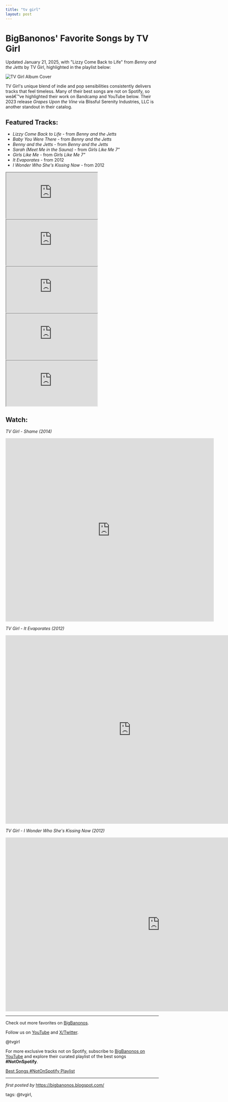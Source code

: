 ```yaml
---
title: "tv girl"
layout: post
---
```

<div class="post-title"> <h1>BigBanonos' Favorite Songs by TV Girl</h1>
</div>
<p>Updated January 21, 2025, with "Lizzy Come Back to Life" from <em>Benny and the Jetts</em> by TV Girl, highlighted in the playlist below:</p> <div class="featured-image"> <img src="https://lastfm.freetls.fastly.net/i/u/500x500/b1a5e6a6e03a4eed8a1c9923157c78c4.jpg" alt="TV Girl Album Cover" />
</div> <p>TV Girl's unique blend of indie and pop sensibilities consistently delivers tracks that feel timeless. Many of their best songs are not on Spotify, so weâ€™ve highlighted their work on Bandcamp and YouTube below. Their 2023 release <em>Grapes Upon the Vine</em> via Blissful Serenity Industries, LLC is another standout in their catalog.</p> <h2>Featured Tracks:</h2>
<ul> <li><em>Lizzy Come Back to Life</em> - from <em>Benny and the Jetts</em></li> <li><em>Baby You Were There</em> - from <em>Benny and the Jetts</em></li> <li><em>Benny and the Jetts</em> - from <em>Benny and the Jetts</em></li> <li><em>Sarah (Meet Me in the Sauna)</em> - from <em>Girls Like Me 7"</em></li> <li><em>Girls Like Me</em> - from <em>Girls Like Me 7"</em></li> <li><em>It Evaporates</em> - from 2012</li> <li><em>I Wonder Who She's Kissing Now</em> - from 2012</li>
</ul> <div class="bandcamp-embed"> <iframe src="https://bandcamp.com/EmbeddedPlayer/album=875692517/size=large/bgcol=ffffff/linkcol=0687f5/tracklist=false/artwork=small/track=3603584821/transparent=true/" seamless><a href="https://tvgirl.bandcamp.com/album/benny-and-the-jetts">Benny and the Jetts by TV Girl</a></iframe> <iframe src="https://bandcamp.com/EmbeddedPlayer/album=875692517/size=large/bgcol=ffffff/linkcol=0687f5/tracklist=false/artwork=small/track=3066113391/transparent=true/" seamless><a href="https://tvgirl.bandcamp.com/album/benny-and-the-jetts">Benny and the Jetts by TV Girl</a></iframe> <iframe src="https://bandcamp.com/EmbeddedPlayer/album=875692517/size=large/bgcol=ffffff/linkcol=0687f5/tracklist=false/artwork=small/track=93221663/transparent=true/" seamless><a href="https://tvgirl.bandcamp.com/album/benny-and-the-jetts">Benny and the Jetts by TV Girl</a></iframe> <iframe src="https://bandcamp.com/EmbeddedPlayer/album=1460089993/size=large/bgcol=ffffff/linkcol=0687f5/tracklist=false/artwork=small/track=2004336414/transparent=true/" seamless><a href="https://tvgirl.bandcamp.com/album/girls-like-me-7">Girls Like Me 7" by TV Girl</a></iframe> <iframe src="https://bandcamp.com/EmbeddedPlayer/album=1460089993/size=large/bgcol=ffffff/linkcol=0687f5/tracklist=false/artwork=small/track=616293114/transparent=true/" seamless><a href="https://tvgirl.bandcamp.com/album/girls-like-me-7">Girls Like Me 7" by TV Girl</a></iframe>
</div> <h2>Watch:</h2>
<p><em>TV Girl - Shame (2014)</em></p>
<div class="youtube-embed"> <iframe width="685" height="601" src="https://www.youtube.com/embed/-tK2dx5oWic" title="Shame" frameborder="0" allow="accelerometer; autoplay; clipboard-write; encrypted-media; gyroscope; picture-in-picture; web-share" referrerpolicy="strict-origin-when-cross-origin" allowfullscreen></iframe>
</div> <p><em>TV Girl - It Evaporates (2012)</em></p>
<div class="youtube-embed"> <iframe width="824" height="618" src="https://www.youtube.com/embed/bTZNm4qtvR8" title="TV Girl - It Evaporates" frameborder="0" allow="accelerometer; autoplay; clipboard-write; encrypted-media; gyroscope; picture-in-picture; web-share" referrerpolicy="strict-origin-when-cross-origin" allowfullscreen></iframe>
</div> <p><em>TV Girl - I Wonder Who She's Kissing Now (2012)</em></p>
<div class="youtube-embed"> <iframe width="1013" height="570" src="https://www.youtube.com/embed/9raRlf3cO-8" title="TV Girl - I Wonder Who She's Kissing Now" frameborder="0" allow="accelerometer; autoplay; clipboard-write; encrypted-media; gyroscope; picture-in-picture; web-share" referrerpolicy="strict-origin-when-cross-origin" allowfullscreen></iframe>
</div> <hr /> <p>Check out more favorites on <a href="https://bigbanonos.blogspot.com/">BigBanonos</a>.</p>
<p>Follow us on <a href="https://www.youtube.com/@BigBanonos">YouTube</a> and <a href="https://x.com/bigbanonos">X/Twitter</a>.</p> <!-- Tags -->
<p>@tvgirl</p>


<!--Subscribe and Playlist Links-->
<div>
    <p>For more exclusive tracks not on Spotify, subscribe to <a href="https://www.youtube.com/@BigBanonos" target="_blank">BigBanonos on YouTube</a> and explore their curated playlist of the best songs <strong>#NotOnSpotify</strong>.</p>
    <p><a href="https://www.youtube.com/playlist?list=PLtuNtuTatqI0kFahUCbtbfenC_ET5O_tr" target="_blank">Best Songs #NotOnSpotify Playlist<br /></a></p></div>

<hr />

<p><em>first posted by</em> <a href="https://bigbanonos.blogspot.com/" rel="noopener" target="_new">https://bigbanonos.blogspot.com/</a></p>

<p>tags: @tvgirl,</p>
